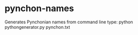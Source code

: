 # pynchon-names
Generates Pynchonian names
from command line type: python pythongenerator.py pynchon.txt
